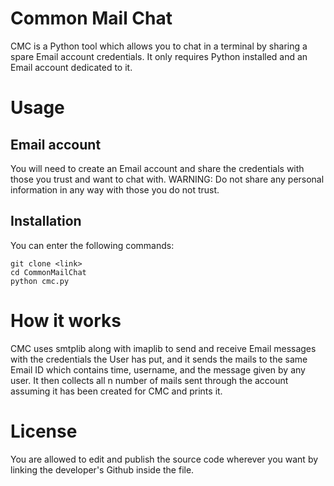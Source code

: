 # Common Mail Chat 

CMC is a Python tool which allows you to chat in a terminal by sharing a spare Email account credentials. It only requires Python installed and an Email account dedicated to it. 

# Usage
## Email account
You will need to create an Email account and share the credentials with those you trust and want to chat with. WARNING: Do not share any personal information in any way with those you do not trust.
## Installation
You can enter the following commands:
```
git clone <link>
cd CommonMailChat
python cmc.py
```
# How it works
CMC uses smtplib along with imaplib to send and receive Email messages with the credentials the User has put, and it sends the mails to the same Email ID which contains time, username, and the message given by any user. It then collects all n number of mails sent through the account assuming it has been created for CMC and prints it. 

# License
You are allowed to edit and publish the source code wherever you want by linking the developer's Github inside the file.
